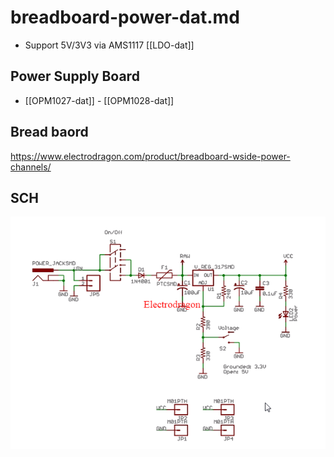 
# breadboard-power-dat.md

* Support 5V/3V3 via AMS1117 [[LDO-dat]]

## Power Supply Board 

- [[OPM1027-dat]] - [[OPM1028-dat]]

## Bread baord 

https://www.electrodragon.com/product/breadboard-wside-power-channels/


## SCH 

![](2023-12-19-15-42-01.png)